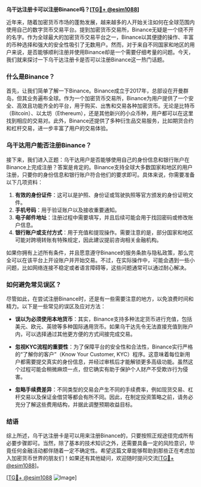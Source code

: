 **乌干达注册卡可以注册Binance吗？[[TG💪+ @esim1088](https://t.me/s/esim1088)]**

近年来，随着加密货币市场的蓬勃发展，越来越多的人开始关注如何在全球范围内使用自己的数字货币交易平台。提到加密货币交易所，Binance无疑是一个绕不开的名字。作为全球最大的加密货币交易平台之一，Binance以其便捷的操作、丰富的币种选择和强大的安全性吸引了无数用户。然而，对于来自不同国家和地区的用户来说，是否能够顺利注册并使用Binance却是一个需要仔细考量的问题。今天，我们就来探讨一下乌干达注册卡是否可以注册Binance这一热门话题。

### 什么是Binance？

首先，让我们简单了解一下Binance。Binance成立于2017年，总部设在开曼群岛，但其业务遍布全球。作为一个加密货币交易所，Binance为用户提供了一个安全、高效且功能齐全的平台，用于购买、出售和交易各种加密货币。无论是比特币（Bitcoin）、以太坊（Ethereum），还是其他新兴的小众币种，用户都可以在这里找到相应的交易对。此外，Binance还提供了多种衍生品交易服务，比如期货合约和杠杆交易，进一步丰富了用户的交易体验。

### 乌干达用户能否注册Binance？

接下来，我们进入正题：乌干达用户是否能够使用自己的身份信息和银行账户在Binance上完成注册？答案是肯定的。Binance支持全球大多数国家和地区的用户注册，只要你的身份信息和银行账户符合他们的要求即可。具体来说，你需要准备以下几项资料：

1. **有效的身份证件**：这可以是护照、身份证或驾驶执照等官方颁发的身份证明文件。
2. **手机号码**：用于验证账户以及接收重要通知。
3. **电子邮件地址**：注册过程中需要填写，并且后续可能会用于找回密码或修改账户信息。
4. **银行账户或支付方式**：用于充值和提现操作。需要注意的是，部分国家和地区可能对跨境转账有特殊规定，因此建议提前咨询相关金融机构。

如果你拥有上述所有条件，并且愿意遵守Binance的服务条款与隐私政策，那么完全可以在该平台上开设账户并开始交易。不过，在实际操作中，可能会遇到一些小问题，比如网络连接不稳定或者语言障碍等，这些问题通常可以通过耐心解决。

### 如何避免常见误区？

尽管如此，在尝试注册Binance时，还是有一些需要注意的地方，以免浪费时间和精力。以下是一些常见的误区及应对方法：

- **误以为必须使用本地货币**：其实，Binance支持多种法定货币进行充值，包括美元、欧元、英镑等多种国际通用货币。如果乌干达先令无法直接充值到账户内，可以选择通过其他更方便的方式间接完成交易。
  
- **忽视KYC流程的重要性**：为了保障平台的安全性和合法性，Binance实行严格的“了解你的客户”（Know Your Customer, KYC）程序。这意味着每位新用户都需要提交真实的身份信息，并经过审核后才能解锁更多高级功能。虽然这个过程可能会稍微麻烦一点，但它确实有助于保护个人财产不受欺诈行为侵害。

- **忽略手续费差异**：不同类型的交易会产生不同的手续费率，例如现货交易、杠杆交易以及保证金借贷等都会有所不同。因此，在制定投资策略之前，请务必充分了解这些费用结构，并据此调整预期收益目标。

### 结语

综上所述，乌干达注册卡是可以用来注册Binance的，只要按照正规途径完成所有必要步骤即可。当然，除了基本的技术知识之外，还需要具备一定的风险意识，毕竟任何金融活动都伴随着一定不确定性。希望这篇文章能够帮助到那些正在考虑加入加密货币世界的朋友们！如果还有其他疑问，欢迎随时提问交流[[TG💪+ @esim1088](https://t.me/s/esim1088)]。

[[TG💪+ @esim1088](https://t.me/s/esim1088) ![Image](https://i.postimg.cc/4NQfJmqS/Snipaste-2025-05-13-00-14-12.png)]